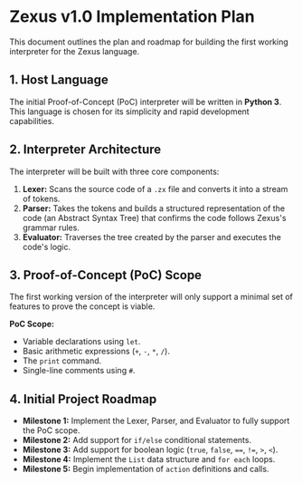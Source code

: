 # Zexus v1.0 Implementation Plan

This document outlines the plan and roadmap for building the first working interpreter for the Zexus language.

## 1. Host Language
The initial Proof-of-Concept (PoC) interpreter will be written in **Python 3**. This language is chosen for its simplicity and rapid development capabilities.

## 2. Interpreter Architecture
The interpreter will be built with three core components:
1.  **Lexer:** Scans the source code of a `.zx` file and converts it into a stream of tokens.
2.  **Parser:** Takes the tokens and builds a structured representation of the code (an Abstract Syntax Tree) that confirms the code follows Zexus's grammar rules.
3.  **Evaluator:** Traverses the tree created by the parser and executes the code's logic.

## 3. Proof-of-Concept (PoC) Scope
The first working version of the interpreter will only support a minimal set of features to prove the concept is viable.

**PoC Scope:**
* Variable declarations using `let`.
* Basic arithmetic expressions (`+`, `-`, `*`, `/`).
* The `print` command.
* Single-line comments using `#`.

## 4. Initial Project Roadmap

* **Milestone 1:** Implement the Lexer, Parser, and Evaluator to fully support the PoC scope.
* **Milestone 2:** Add support for `if/else` conditional statements.
* **Milestone 3:** Add support for boolean logic (`true`, `false`, `==`, `!=`, `>`, `<`).
* **Milestone 4:** Implement the `List` data structure and `for each` loops.
* **Milestone 5:** Begin implementation of `action` definitions and calls.
